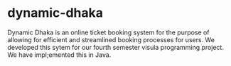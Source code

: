# dynamic-dhaka

Dynamic Dhaka is an online ticket booking system for the purpose of 
allowing for efficient and streamlined booking processes for users. 
We developed this sytem for our fourth semester visula programming project.
We have impl;emented this in Java.
